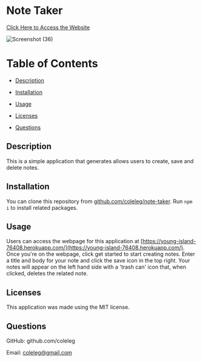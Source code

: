 # Note Taker
[Click Here to Access the Website](https://young-island-76408.herokuapp.com/)

![Screenshot (36)](https://user-images.githubusercontent.com/15861137/158494803-9d2e0235-5524-4896-82e0-71fdf3bebc21.png)

 # Table of Contents
  * [Description](#description)
  
  * [Installation](#installation)
  
  * [Usage](#usage)
  
  * [Licenses](#licenses)
  
  * [Questions](#questions)

  ## Description
  This is a simple application that generates allows users to create, save and delete notes.  
 
  ## Installation
  You can clone this repository from [github.com/coleleg/note-taker](https://github.com/coleleg/note-taker).  Run `npm i` to install related packages.
  
  ## Usage
  Users can access the webpage for this application at [https://young-island-76408.herokuapp.com/](https://young-island-76408.herokuapp.com/).  Once you're on the webpage, click get started to start creating notes.  Enter a title and body for your note and click the save icon in the top right.  Your notes will appear on the left hand side with a 'trash can' icon that, when clicked, deletes the related note.
  
  ## Licenses
  This application was made using the MIT license.

  ## Questions
  GitHub: github.com/coleleg
 
  Email: coleleg@gmail.com
 
